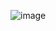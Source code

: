 ![image](https://user-images.githubusercontent.com/33350123/132201198-6a25a6b5-333b-4093-82a6-d845cebaa7d1.png)
